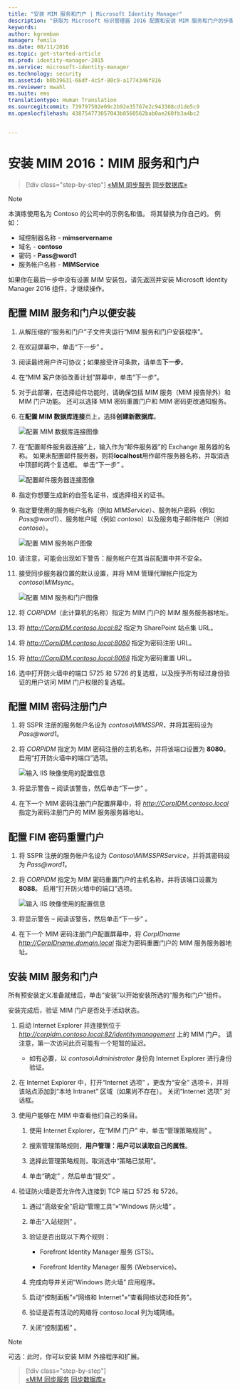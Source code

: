 ```yaml
---
title: "安装 MIM 服务和门户 | Microsoft Identity Manager"
description: "获取为 Microsoft 标识管理器 2016 配置和安装 MIM 服务和门户的步骤"
keywords: 
author: kgremban
manager: femila
ms.date: 08/11/2016
ms.topic: get-started-article
ms.prod: identity-manager-2015
ms.service: microsoft-identity-manager
ms.technology: security
ms.assetid: b0b39631-66df-4c5f-80c9-a1774346f816
ms.reviewer: mwahl
ms.suite: ems
translationtype: Human Translation
ms.sourcegitcommit: 739797502e09c2b92e35767e2c943308cd1de5c9
ms.openlocfilehash: 438754773057043b8560562bab0ae260fb3a4bc2


---
```


# 安装 MIM 2016：MIM 服务和门户

>[!div class="step-by-step"]
[«MIM 同步服务](install-mim-sync.md)
[同步数据库»](install-mim-sync-ad-service.md)

> [!NOTE]
> 本演练使用名为 Contoso 的公司中的示例名和值。 将其替换为你自己的。 例如：
> - 域控制器名称 - **mimservername**
> - 域名 - **contoso**
> - 密码 - **Pass@word1**
> - 服务帐户名称 - **MIMService**

如果你在最后一步中没有设置 MIM 安装包，请先返回并安装 Microsoft Identity Manager 2016 组件，才继续操作。


## 配置 MIM 服务和门户以便安装

1. 从解压缩的“服务和门户”子文件夹运行“MIM 服务和门户安装程序”。

2. 在欢迎屏幕中，单击“下一步” 。

3. 阅读最终用户许可协议；如果接受许可条款，请单击**下一步**。

4. 在“MIM 客户体验改善计划”屏幕中，单击“下一步”。

5. 对于此部署，在选择组件功能时，请确保包括 MIM 服务（MIM 报告除外）和 MIM 门户功能。 还可以选择 MIM 密码重置门户和 MIM 密码更改通知服务。

6. 在**配置 MIM 数据库连接**页上，选择**创建新数据库**。

    ![配置 MIM 数据库连接图像](media/MIM-Install10.png)

7. 在“配置邮件服务器连接”上，输入作为“邮件服务器”的 Exchange 服务器的名称。 如果未配置邮件服务器，则将**localhost**用作邮件服务器名称，并取消选中顶部的两个复选框。 单击“下一步” 。

    ![配置邮件服务器连接图像](media/MIM-Install11.png)

8. 指定你想要生成新的自签名证书，或选择相关的证书。

9. 指定要使用的服务帐户名称（例如 *MIMService*）、服务帐户密码（例如 *Pass@word1*）、服务帐户域（例如 *contoso*）以及服务电子邮件帐户（例如 *contoso*）。

    ![配置 MIM 服务帐户图像](media/MIM-Install12.png)

10. 请注意，可能会出现如下警告：服务帐户在其当前配置中并不安全。

11. 接受同步服务器位置的默认设置，并将 MIM 管理代理帐户指定为 *contoso\MIMsync*。

    ![配置 MIM 服务和门户图像](media/MIM-Install13.png)

12. 将 *CORPIDM*（此计算机的名称）指定为 MIM 门户的 MIM 服务服务器地址。

13. 将 *http://CorpIDM.contoso.local:82* 指定为 SharePoint 站点集 URL。

14. 将 *http://CorpIDM.contoso.local:8080* 指定为密码注册 URL。

15. 将 *http://CorpIDM.contoso.local:8088* 指定为密码重置 URL。

16. 选中打开防火墙中的端口 5725 和 5726 的复选框，以及授予所有经过身份验证的用户访问 MIM 门户权限的复选框。

## 配置 MIM 密码注册门户

1.  将 SSPR 注册的服务帐户名设为 *contoso\MIMSSPR*，并将其密码设为 *Pass@word1*。

2.  将 *CORPIDM* 指定为 MIM 密码注册的主机名称，并将该端口设置为 **8080**。 启用“打开防火墙中的端口”选项。

    ![输入 IIS 映像使用的配置信息](media/MIM-Install14.png)

3.  将显示警告 – 阅读该警告，然后单击“下一步” 。

4. 在下一个 MIM 密码注册门户配置屏幕中，将 *http://CorpIDM.contoso.local* 指定为密码注册门户的 MIM 服务服务器地址。

## 配置 FIM 密码重置门户

1.  将 SSPR 注册的服务帐户名设为 *Contoso\MIMSSPRService*，并将其密码设为 *Pass@word1*。

2.  将 *CORPIDM* 指定为 MIM 密码重置门户的主机名称，并将该端口设置为 **8088**。 启用“打开防火墙中的端口”选项。

    ![输入 IIS 映像使用的配置信息](media/MIM-Install15.png)

3.  将显示警告 – 阅读该警告，然后单击“下一步” 。

4. 在下一个 MIM 密码注册门户配置屏幕中，将 *CorpIDname  http://CorpIDname.domain.local* 指定为密码重置门户的 MIM 服务服务器地址。

## 安装 MIM 服务和门户

所有预安装定义准备就绪后，单击“安装”以开始安装所选的“服务和门户”组件。

安装完成后，验证 MIM 门户是否处于活动状态。

1. 启动 Internet Explorer 并连接到位于 *http://corpidm.contoso.local:82/identitymanagement* 上的 MIM 门户。 请注意，第一次访问此页可能有一个短暂的延迟。

    - 如有必要，以 *contoso\Administrator* 身份向 Internet Explorer 进行身份验证。

2. 在 Internet Explorer 中，打开“Internet 选项” ，更改为“安全”  选项卡，并将该站点添加到“本地 Intranet”  区域（如果尚不存在）。  关闭“Internet 选项”  对话框。

3. 使用户能够在 MIM 中查看他们自己的条目。

    1.  使用 Internet Explorer，在“MIM 门户” 中，单击“管理策略规则” 。

    2.  搜索管理策略规则，**用户管理：用户可以读取自己的属性**。

    3.  选择此管理策略规则，取消选中“策略已禁用”。

    4.  单击“确定”  ，然后单击“提交” 。

4.  验证防火墙是否允许传入连接到 TCP 端口 5725 和 5726。

    1.  通过“高级安全”启动“管理工具”»“Windows 防火墙” 。

    2.  单击“入站规则” 。

    3.  验证是否出现以下两个规则：

        -   Forefront Identity Manager 服务 (STS)。

        -   Forefront Identity Manager 服务 (Webservice)。

    4.  完成向导并关闭“Windows 防火墙”  应用程序。

    5.  启动“控制面板”»“网络和 Internet”»”查看网络状态和任务”。

    6.  验证是否有活动的网络将 contoso.local 列为域网络。

    7.  关闭“控制面板” 。

> [!NOTE]
> 可选：此时，你可以安装 MIM 外接程序和扩展。

>[!div class="step-by-step"]  
[«MIM 同步服务](install-mim-sync.md)
[同步数据库»](install-mim-sync-ad-service.md)



<!--HONumber=Aug16_HO2-->


